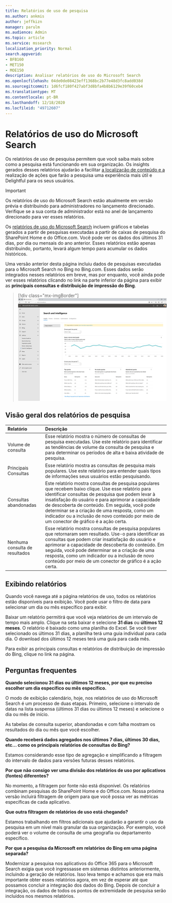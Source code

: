 ```yaml
---
title: Relatórios de uso de pesquisa
ms.author: ankmis
author: jeffkizn
manager: parulm
ms.audience: Admin
ms.topic: article
ms.service: mssearch
localization_priority: Normal
search.appverid:
- BFB160
- MET150
- MOE150
description: Analisar relatórios de uso do Microsoft Search
ms.openlocfilehash: 04de0de08423eff1368bc2b77e48d3fc8add038d
ms.sourcegitcommit: 1d6fcf180f427abf3d8bfa4b8b6129e39f60ceb4
ms.translationtype: MT
ms.contentlocale: pt-BR
ms.lasthandoff: 12/18/2020
ms.locfileid: "49712607"
---
```

# <a name="microsoft-search-usage-reports"></a>Relatórios de uso do Microsoft Search

Os relatórios de uso de pesquisa permitem que você saiba mais sobre como a pesquisa está funcionando em sua organização. Os insights gerados desses relatórios ajudarão a facilitar [a localização de conteúdo e a](https://docs.microsoft.com/microsoftsearch/make-content-easy-to-find) realização de ações que farão a pesquisa uma experiência mais útil e Delightful para os seus usuários.

> [!IMPORTANT]
> Os relatórios de uso do Microsoft Search estão atualmente em versão prévia e distribuindo para administradores no lançamento direcionado. Verifique se a sua conta de administrador está no anel de lançamento direcionado para ver esses relatórios.

Os [relatórios de uso do Microsoft Search](https://admin.microsoft.com/Adminportal/Home?#/MicrosoftSearch/insights) incluem gráficos e tabelas gerados a partir de pesquisas executadas a partir de caixas de pesquisa do SharePoint Home e do Office.com. Você pode ver os dados dos últimos 31 dias, por dia ou mensais do ano anterior. Esses relatórios estão apenas distribuindo, portanto, levará algum tempo para acumular os dados históricos.

Uma versão anterior desta página incluiu dados de pesquisas executadas para o Microsoft Search no Bing no Bing.com. Esses dados serão integrados nesses relatórios em breve, mas por enquanto, você ainda pode ver esses relatórios clicando no link na parte inferior da página para exibir as **principais consultas e distribuição de impressão do Bing**.

> [!div class="mx-imgBorder"]
> ![Painel de relatórios de uso de pesquisa](media/usage-reports/usage_reports_v2.png)


## <a name="overview-of-search-reports"></a>Visão geral dos relatórios de pesquisa

| Relatório | Descrição |
|:-----|:-----|
|Volume de consulta|Esse relatório mostra o número de consultas de pesquisa executadas. Use este relatório para identificar as tendências de volume da consulta de pesquisa e para determinar os períodos de alta e baixa atividade de pesquisa.|
|Principais Consultas|Esse relatório mostra as consultas de pesquisa mais populares. Use este relatório para entender quais tipos de informações seus usuários estão pesquisando.|
|Consultas abandonadas|Este relatório mostra consultas de pesquisa populares que recebem baixo clique. Use esse relatório para identificar consultas de pesquisa que podem levar à insatisfação do usuário e para aprimorar a capacidade de descoberta de conteúdo. Em seguida, você pode determinar se a criação de uma resposta, como um indicador ou a inclusão de novo conteúdo por meio de um conector de gráfico é a ação certa.|
|Nenhuma consulta de resultados|Esse relatório mostra consultas de pesquisa populares que retornaram sem resultado. Use-o para identificar as consultas que podem criar insatisfação do usuário e aprimorar a capacidade de descoberta do conteúdo. Em seguida, você pode determinar se a criação de uma resposta, como um indicador ou a inclusão de novo conteúdo por meio de um conector de gráfico é a ação certa.|

## <a name="viewing-reports"></a>Exibindo relatórios

Quando você navega até a página relatórios de uso, todos os relatórios estão disponíveis para exibição. Você pode usar o filtro de data para selecionar um dia ou mês específico para exibir.

Baixar um relatório permitirá que você veja relatórios de um intervalo de tempo mais amplo. Clique na seta baixar e selecione **31 dias** ou **últimos 12 meses**. O relatório é baixado como uma planilha do Excel. Se você tiver selecionado os últimos 31 dias, a planilha terá uma guia individual para cada dia. O download dos últimos 12 meses terá uma guia para cada mês.

Para exibir as principais consultas e relatórios de distribuição de impressão do Bing, clique no link na página.

## <a name="frequently-asked-questions"></a>Perguntas frequentes

**Quando selecionou 31 dias ou últimos 12 meses, por que eu preciso escolher um dia específico ou mês específico.**

O modo de exibição calendário, hoje, nos relatórios de uso do Microsoft Search é um processo de duas etapas. Primeiro, selecione o intervalo de datas na lista suspensa (últimos 31 dias ou últimos 12 meses) e selecione o dia ou mês de início.

As tabelas de consulta superior, abandonadas e com falha mostram os resultados do dia ou mês que você escolher.

**Quando receberá dados agregados nos últimos 7 dias, últimos 30 dias, etc... como os principais relatórios de consultas do Bing?**

Estamos considerando esse tipo de agregação e simplificando a filtragem do intervalo de dados para versões futuras desses relatórios.

**Por que não consigo ver uma divisão dos relatórios de uso por aplicativos (fontes) diferentes?**

No momento, a filtragem por fonte não está disponível. Os relatórios combinam pesquisas do SharePoint Home e do Office.com. Nossa próxima versão incluirá filtragem de origem para que você possa ver as métricas específicas de cada aplicativo.

**Que outra filtragem de relatórios de uso está chegando?**

Estamos trabalhando em filtros adicionais que ajudarão a garantir o uso da pesquisa em um nível mais granular da sua organização. Por exemplo, você poderá ver o volume de consulta de uma geografia ou departamento específico.

**Por que a pesquisa da Microsoft em relatórios do Bing em uma página separada?**

Modernizar a pesquisa nos aplicativos do Office 365 para o Microsoft Search exigia que você ingressasse em sistemas distintos anteriormente, incluindo a geração de relatórios. Isso leva tempo e achamos que era mais importante obter esses relatórios agora, em vez de esperar até que possamos concluir a integração dos dados do Bing. Depois de concluir a integração, os dados de todos os pontos de extremidade de pesquisa serão incluídos nos mesmos relatórios.
